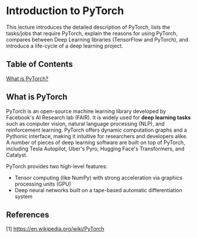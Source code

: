 # Introduction to PyTorch

This lecture introduces the detailed description of PyTorch, lists the tasks/jobs that require PyTorch, explain the reasons for using PyTorch, compares between Deep Learning libraries (TensorFlow and PyTorch), and introduce a life-cycle of a deep learning project.

## Table of Contents
[What is PyTorch?](#what-is-pytorch)

## What is PyTorch
PyTorch is an open-source machine learning library developed by Facebook's AI Research lab (FAIR). It is widely used for **deep learning tasks** such as computer vision, natural language processing (NLP), and reinforcement learning. PyTorch offers dynamic computation graphs and a Pythonic interface, making it intuitive for researchers and developers alike. A number of pieces of deep learning software are built on top of PyTorch, including Tesla Autopilot, Uber's Pyro, Hugging Face's Transformers, and Catalyst.

PyTorch provides two high-level features:
- Tensor computing (like NumPy) with strong acceleration via graphics processing units (GPU)
- Deep neural networks built on a tape-based automatic differentiation system

## References
[1] https://en.wikipedia.org/wiki/PyTorch